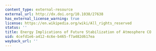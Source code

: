 ```yaml
---
content_type: external-resource
external_url: http://dx.doi.org/10.1038/27638
has_external_license_warning: true
license: https://en.wikipedia.org/wiki/All_rights_reserved
status: ''
title: Energy Implications of Future Stabilization of Atmosphere CO
uid: 4cefd1e6-a412-4c6e-b465-f7a482d617ea
wayback_url: ''
---
```

